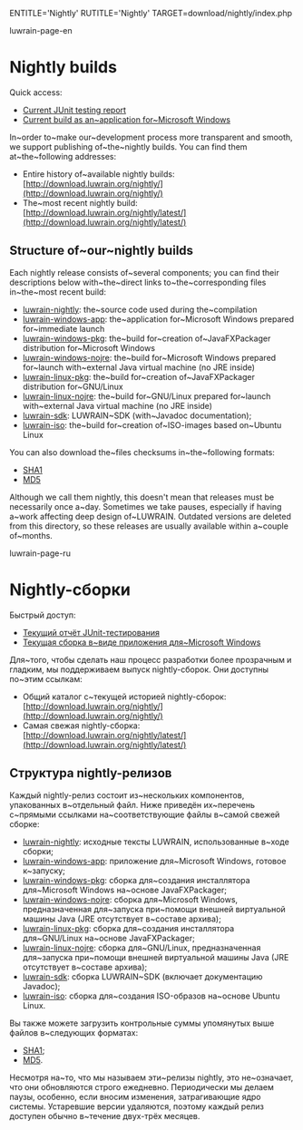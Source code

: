
ENTITLE='Nightly'
RUTITLE='Nightly'
TARGET=download/nightly/index.php

luwrain-page-en

# Nightly builds

Quick access:

* [Current JUnit testing report](http://download.luwrain.org/nightly/latest/junit-report.html)
* <a href="http://download.luwrain.org/nightly/latest/luwrain-windows-app-nightly-<?php echo lwr_nightly_latest_date();?>.zip">Current build as an~application for~Microsoft Windows</a>

In~order to~make our~development process more transparent and smooth,
we support publishing of~the~nightly builds.
You can find them at~the~following addresses: 

* Entire history of~available nightly builds: [http://download.luwrain.org/nightly/](http://download.luwrain.org/nightly/)
* The~most recent nightly build: [http://download.luwrain.org/nightly/latest/](http://download.luwrain.org/nightly/latest/)

## Structure of~our~nightly builds

Each nightly release consists of~several components;
you can find their descriptions below
with~the~direct links to~the~corresponding  files in~the~most recent build:

* <a href="http://download.luwrain.org/nightly/latest/luwrain-nightly-<?php echo lwr_nightly_latest_date();?>.tar.gz">luwrain-nightly</a>: the~source code used during the~compilation
* <a href="http://download.luwrain.org/nightly/latest/luwrain-windows-app-nightly-<?php echo lwr_nightly_latest_date();?>.zip">luwrain-windows-app</a>: the~application for~Microsoft Windows prepared for~immediate launch
* <a href="http://download.luwrain.org/nightly/latest/luwrain-windows-pkg-nightly-<?php echo lwr_nightly_latest_date();?>.zip">luwrain-windows-pkg</a>: the~build for~creation of~JavaFXPackager distribution for~Microsoft Windows
* <a href="http://download.luwrain.org/nightly/latest/luwrain-windows-nojre-nightly-<?php echo lwr_nightly_latest_date();?>.zip">luwrain-windows-nojre</a>: the~build for~Microsoft Windows prepared for~launch with~external Java virtual machine (no JRE inside)
* <a href="http://download.luwrain.org/nightly/latest/luwrain-linux-pkg-nightly-<?php echo lwr_nightly_latest_date();?>.tar.gz">luwrain-linux-pkg</a>:  the~build for~creation of~JavaFXPackager distribution for~GNU/Linux
* <a href="http://download.luwrain.org/nightly/latest/luwrain-linux-nojre-nightly-<?php echo lwr_nightly_latest_date();?>.tar.gz">luwrain-linux-nojre</a>: the~build for~GNU/Linux prepared for~launch with~external Java virtual machine (no JRE inside)
* <a href="http://download.luwrain.org/nightly/latest/luwrain-sdk-nightly-<?php echo lwr_nightly_latest_date();?>.zip">luwrain-sdk</a>: LUWRAIN~SDK (with~Javadoc documentation);
* <a href="http://download.luwrain.org/nightly/latest/luwrain-iso-nightly-<?php echo lwr_nightly_latest_date();?>.tar.gz">luwrain-iso</a>: the~build for~creation of~ISO-images based on~Ubuntu Linux

You can also download the~files checksums in~the~following formats:

* [SHA1](http://download.luwrain.org/nightly/latest/sha1sum.txt)
* [MD5](http://download.luwrain.org/nightly/latest/md5sum.txt)

Although we call them nightly,
this doesn't mean that  releases must be necessarily once a~day.
Sometimes we take pauses, especially if having a~work affecting deep design of~LUWRAIN.
Outdated versions  are deleted from this directory,
so these releases are usually   available within a~couple  of~months.

luwrain-page-ru

# Nightly-сборки

Быстрый доступ:

* [Текущий отчёт JUnit-тестирования](http://download.luwrain.org/nightly/latest/junit-report.html)
* <a href="http://download.luwrain.org/nightly/latest/luwrain-windows-app-nightly-<?php echo lwr_nightly_latest_date();?>.zip">Текущая сборка в~виде приложения для~Microsoft Windows</a>

Для~того, чтобы сделать наш процесс разработки более прозрачным и гладким, 
мы поддерживаем выпуск nightly-сборок.
Они доступны по~этим ссылкам:

* Общий каталог с~текущей историей nightly-сборок: [http://download.luwrain.org/nightly/](http://download.luwrain.org/nightly/)
* Самая свежая nightly-сборка: [http://download.luwrain.org/nightly/latest/](http://download.luwrain.org/nightly/latest/)

## Структура nightly-релизов

Каждый nightly-релиз состоит из~нескольких компонентов,
упакованных в~отдельный файл.
Ниже приведён их~перечень с~прямыми ссылками на~соответствующие файлы
в~самой свежей сборке:

* <a href="http://download.luwrain.org/nightly/latest/luwrain-nightly-<?php echo lwr_nightly_latest_date();?>.tar.gz">luwrain-nightly</a>: исходные тексты LUWRAIN, использованные в~ходе сборки;
* <a href="http://download.luwrain.org/nightly/latest/luwrain-windows-app-nightly-<?php echo lwr_nightly_latest_date();?>.zip">luwrain-windows-app</a>: приложение для~Microsoft Windows, готовое к~запуску;
* <a href="http://download.luwrain.org/nightly/latest/luwrain-windows-pkg-nightly-<?php echo lwr_nightly_latest_date();?>.zip">luwrain-windows-pkg</a>: сборка для~создания инсталлятора для~Microsoft Windows на~основе JavaFXPackager;
* <a href="http://download.luwrain.org/nightly/latest/luwrain-windows-nojre-nightly-<?php echo lwr_nightly_latest_date();?>.zip">luwrain-windows-nojre</a>: сборка для~Microsoft Windows, предназначенная для~запуска при~помощи внешней виртуальной машины Java (JRE отсутствует в~составе архива);
* <a href="http://download.luwrain.org/nightly/latest/luwrain-linux-pkg-nightly-<?php echo lwr_nightly_latest_date();?>.tar.gz">luwrain-linux-pkg</a>: сборка для~создания инсталлятора для~GNU/Linux на~основе JavaFXPackager;
* <a href="http://download.luwrain.org/nightly/latest/luwrain-linux-nojre-nightly-<?php echo lwr_nightly_latest_date();?>.tar.gz">luwrain-linux-nojre</a>: сборка для~GNU/Linux, предназначенная для~запуска при~помощи внешней виртуальной машины Java (JRE отсутствует в~составе архива);
* <a href="http://download.luwrain.org/nightly/latest/luwrain-sdk-nightly-<?php echo lwr_nightly_latest_date();?>.zip">luwrain-sdk</a>: сборка LUWRAIN~SDK (включает документацию Javadoc);
* <a href="http://download.luwrain.org/nightly/latest/luwrain-iso-nightly-<?php echo lwr_nightly_latest_date();?>.tar.gz">luwrain-iso</a>: сборка для~создания ISO-образов на~основе Ubuntu Linux.

Вы также можете загрузить контрольные суммы упомянутых выше файлов в~следующих форматах:

* [SHA1](http://download.luwrain.org/nightly/latest/sha1sum.txt);
* [MD5](http://download.luwrain.org/nightly/latest/md5sum.txt).

Несмотря на~то, что мы называем эти~релизы  nightly,
это не~означает, что они обновляются строго ежедневно.
Периодически мы делаем паузы, особенно, если вносим изменения,
затрагивающие ядро системы.
Устаревшие версии удаляются,
поэтому каждый релиз доступен обычно в~течение двух-трёх месяцев.


